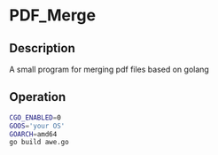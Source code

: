 # PDF_Merge

## Description
A small program for merging pdf files based on golang

## Operation

```bash
CGO_ENABLED=0 
GOOS='your OS' 
GOARCH=amd64 
go build awe.go
```

